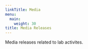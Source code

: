 ```yaml
---
linkTitle: Media
menu:
  main:
    weight: 30
title: Media Releases
---
```



Media releases related to lab activites.
